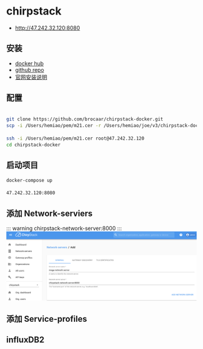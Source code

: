 # chirpstack
- http://47.242.32.120:8080

## 安装
- [docker hub](https://hub.docker.com/u/chirpstack/)
- [github repo](https://github.com/brocaar/chirpstack-docker)
- [官网安装说明](https://www.chirpstack.io/project/guides/docker-compose/)

## 配置
``` bash

git clone https://github.com/brocaar/chirpstack-docker.git
scp -i /Users/hemiao/pem/m21.cer -r /Users/hemiao/joe/v3/chirpstack-docker root@47.242.32.120:/root

ssh -i /Users/hemiao/pem/m21.cer root@47.242.32.120
cd chirpstack-docker
```
## 启动项目
``` bash
docker-compose up

47.242.32.120:8080
```

## 添加 Network-serviers
::: warning
chirpstack-network-server:8000
:::
![network image](/img/network.png)

## 添加 Service-profiles


## influxDB2
